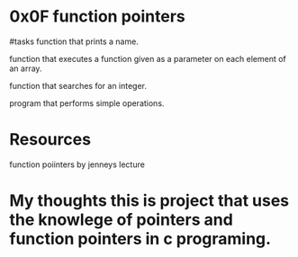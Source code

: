 # 0x0F function pointers

#tasks 
function that prints a name.

function that executes a function given as a parameter on each element of an array.

function that searches for an integer.

 program that performs simple operations.

# Resources
 function poiinters by jenneys lecture

# My thoughts this is project  that uses the knowlege of pointers and function pointers in c programing.

